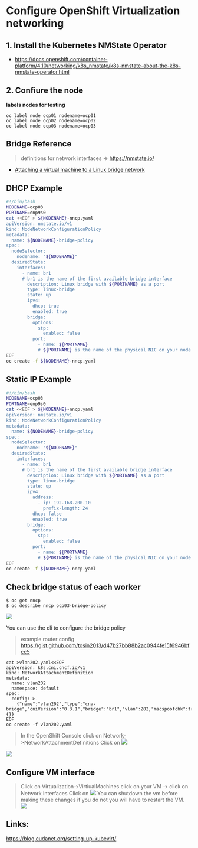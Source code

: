 # Configure OpenShift Virtualization networking

## 1. Install the Kubernetes NMState Operator
* https://docs.openshift.com/container-platform/4.10/networking/k8s_nmstate/k8s-nmstate-about-the-k8s-nmstate-operator.html



## 2. Confiure the node

**labels nodes for testing**
```
oc label node ocp01 nodename=ocp01
oc label node ocp02 nodename=ocp02
oc label node ocp03 nodename=ocp03
```

Bridge Reference  
-----------
> definitions for network interfaces 
 -> https://nmstate.io/
* [Attaching a virtual machine to a Linux bridge network](https://docs.openshift.com/container-platform/4.10/virt/virtual_machines/vm_networking/virt-attaching-vm-multiple-networks.html)

DHCP Example
------------
```bash
#!/bin/bash
NODENAME=ocp03
PORTNAME=enp9s0
cat <<EOF > ${NODENAME}-nncp.yaml
apiVersion: nmstate.io/v1
kind: NodeNetworkConfigurationPolicy
metadata:
  name: ${NODENAME}-bridge-policy 
spec:
  nodeSelector: 
    nodename: "${NODENAME}"
  desiredState:
    interfaces:
      - name: br1
      # br1 is the name of the first available bridge interface
        description: Linux bridge with ${PORTNAME} as a port 
        type: linux-bridge
        state: up
        ipv4:
          dhcp: true
          enabled: true
        bridge:
          options:
            stp:
              enabled: false
          port:
            - name: ${PORTNAME}
            # ${PORTNAME} is the name of the physical NIC on your node
EOF
oc create -f ${NODENAME}-nncp.yaml
```

Static IP Example
-----------------
```bash
#!/bin/bash
NODENAME=ocp03
PORTNAME=enp9s0
cat <<EOF > ${NODENAME}-nncp.yaml
apiVersion: nmstate.io/v1
kind: NodeNetworkConfigurationPolicy
metadata:
  name: ${NODENAME}-bridge-policy 
spec:
  nodeSelector: 
    nodename: "${NODENAME}"
  desiredState:
    interfaces:
      - name: br1
      # br1 is the name of the first available bridge interface
        description: Linux bridge with ${PORTNAME} as a port 
        type: linux-bridge
        state: up
        ipv4:
          address:
            - ip: 192.168.200.10
              prefix-length: 24
          dhcp: false
          enabled: true
        bridge:
          options:
            stp:
              enabled: false
          port:
            - name: ${PORTNAME}
            # ${PORTNAME} is the name of the physical NIC on your node
EOF
oc create -f ${NODENAME}-nncp.yaml
```

## Check bridge status of each worker
```
$ oc get nncp
$ oc describe nncp ocp03-bridge-policy
```
![](https://i.imgur.com/Hyj5jet.png)

You can use the cli to configure the bridge policy 
> example router config https://gist.github.com/tosin2013/d47b27bb88b2ac0944fe15f6946bfcc5
```
cat >vlan202.yaml<<EOF
apiVersion: k8s.cni.cncf.io/v1
kind: NetworkAttachmentDefinition
metadata:
  name: vlan202
  namespace: default
spec:
  config: >-
    {"name":"vlan202","type":"cnv-bridge","cniVersion":"0.3.1","bridge":"br1","vlan":202,"macspoofchk":true,"ipam":{}}
EOF
oc create -f vlan202.yaml
```
> In the OpenShift Console click on Network->NetworkAttachmentDefinitions
Click on ![](https://i.imgur.com/6jmwb3h.png)

![](https://i.imgur.com/hKbg7Vk.png)

## Configure VM interface 
> Click on Virtualization->VirtiualMachines click on your VM -> click on Network Interfaces
Click on ![](https://i.imgur.com/FNdZfMD.png)
> You can shutdown the vm before making these changes if you do not you will have to restart the VM.
![](https://i.imgur.com/ZcKFbvb.png)


## Links:
https://blog.cudanet.org/setting-up-kubevirt/
